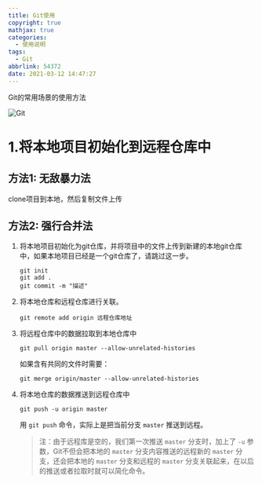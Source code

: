 ```yaml
---
title: Git使用
copyright: true
mathjax: true
categories:
  - 使用说明
tags:
  - Git
abbrlink: 54372
date: 2021-03-12 14:47:27
---
```


Git的常用场景的使用方法

![Git](https://gitee.com/junpzx/blog-img/raw/master//img/20210312150355.png)



<!-- less -->

# 1.将本地项目初始化到远程仓库中

## 方法1: 无敌暴力法

clone项目到本地，然后复制文件上传



## 方法2: 强行合并法

1. 将本地项目初始化为git仓库，并将项目中的文件上传到新建的本地git仓库中，如果本地项目已经是一个git仓库了，请跳过这一步。

    ```
    git init
    git add .
    git commit -m "描述"
    ```

2. 将本地仓库和远程仓库进行关联。

    ```
    git remote add origin 远程仓库地址
    ```

3. 将远程仓库中的数据拉取到本地仓库中

    ```
    git pull origin master --allow-unrelated-histories
    ```

    如果含有共同的文件时需要：

    ```
    git merge origin/master --allow-unrelated-histories
    ```

4. 将本地仓库的数据推送到远程仓库中

    ```
    git push -u origin master
    ```

    用 `git push` 命令，实际上是把当前分支 `master` 推送到远程。

    > 注：由于远程库是空的，我们第一次推送 `master` 分支时，加上了 `-u` 参数，Git不但会把本地的 `master` 分支内容推送的远程新的 `master` 分支，还会把本地的 `master` 分支和远程的 `master` 分支关联起来，在以后的推送或者拉取时就可以简化命令。